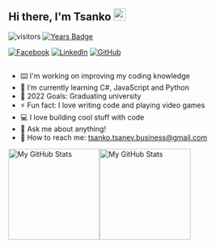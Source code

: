 ## Hi there, I'm Tsanko <img src="https://media.giphy.com/media/hvRJCLFzcasrR4ia7z/giphy.gif" width="24px" height="24px">

![visitors](https://visitor-badge.glitch.me/badge?page_id=tsankotsanev)
[![Years Badge](https://badges.pufler.dev/years/tsankotsanev)](https://badges.pufler.dev)

[![Facebook](https://img.shields.io/badge/-Facebook-00B2FF?style=flat-square&logo=Facebook&logoColor=white)](https://www.facebook.com/profile.php?id=1462063293)
[![LinkedIn](https://img.shields.io/badge/-LinkedIn-0e76a8?style=flat-square&logo=Linkedin&logoColor=white)](https://www.linkedin.com/in/tsankotsanev/) 
[![GitHub](https://img.shields.io/badge/-Github-000000?style=flat-square&logo=Github&logoColor=white)](https://github.com/tsankotsanev)

##

- ⌨️ I'm working on improving my coding knowledge
- 🌱 I’m currently learning C#, JavaScript and Python
- 🥅 2022 Goals: Graduating university
- ⚡ Fun fact: I love writing code and playing video games
- 💻 I love building cool stuff with code
- 💬 Ask me about anything!
- 📮 How to reach me: tsanko.tsanev.business@gmail.com


<div style="display: flex; flex-direction: row;">
 <img height="180em" alt="My GitHub Stats" src="https://github-readme-stats.vercel.app/api?username=tsankotsanev&show_icons=true&bg_color=00000000&hide_border=true&text_color=3498db&&count_private=true&include_all_commits=true" />
 <img height="180em" alt="My GitHub Stats" src="https://github-readme-stats.vercel.app/api/top-langs/?username=tsankotsanev&langs_count=8&layout=compact&hide_border=true&bg_color=00000000&text_color=3498db&&count_private=true&include_all_commits=true" />
</div>

